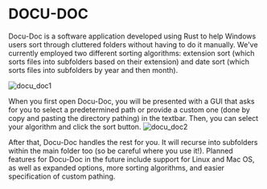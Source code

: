 # DOCU-DOC

Docu-Doc is a software application developed using Rust to help Windows users sort through cluttered folders without having to do it manually. We've currently employed two different sorting algorithms: extension sort (which sorts files into subfolders based on their extension) and date sort (which sorts files into subfolders by year and then month).

![docu_doc1](https://user-images.githubusercontent.com/75757453/235280309-4a040ae4-bb60-401b-9211-03848f832e46.png)

When you first open Docu-Doc, you will be presented with a GUI that asks for you to select a predetermined path or provide a custom one (done by copy and pasting the directory pathing) in the textbar. Then, you can select your algorithm and click the sort button. ![docu_doc2](https://user-images.githubusercontent.com/75757453/235280421-980fd39f-10fc-49f6-9b46-90732d00e383.png)

After that, Docu-Doc handles the rest for you. It will recurse into subfolders within the main folder too (so be careful where you use it!). Planned features for Docu-Doc in the future include support for Linux and Mac OS, as well as expanded options, more sorting algorithms, and easier specification of custom pathing.
